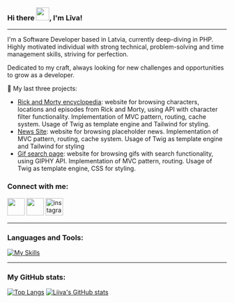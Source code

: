 ### Hi there <img src="https://raw.githubusercontent.com/MartinHeinz/MartinHeinz/master/wave.gif" width="30px">, I'm Līva!

---

I'm a Software Developer based in Latvia, currently deep-diving in PHP. Highly motivated individual with strong technical, problem-solving and time management skills, striving for perfection.

Dedicated to my craft, always looking for new challenges and opportunities to grow as a developer. 

🔭 My last three projects: 
  <ul>
  <li><a href="https://github.com/liivaq/Rick-and-Morty" target=”_blank”>Rick and Morty encyclopedia</a>: website for browsing characters, locations and episodes from Rick and Morty, using API with character filter functionality. Implementation of MVC pattern, routing, cache system. Usage of Twig as template engine and Tailwind for styling.  </li>
  <li><a href="https://github.com/liivaq/News_Feed" target=”_blank”>News Site</a>: website for browsing placeholder news. Implementation of MVC pattern, routing, cache system. Usage of Twig as template engine and Tailwind for styling </li>
  <li><a href="https://github.com/liivaq/Giphy-API" target=”_blank”>Gif search page</a>: website for browsing gifs with search functionality, using GIPHY API. Implementation of MVC pattern, routing. Usage of Twig as template engine, CSS for styling. </li>
  </ul>

<h3 align="left">Connect with me:</h3>
<p align="left">
  
 <a href="https://www.linkedin.com/in/liva-kusina/" target=”_blank”> <img height="40" src="https://github.com/wappalyzer/wappalyzer/blob/master/src/drivers/webextension/images/icons/Linkedin.svg"></a>
<a href="mailto:liiva.kusina@gmail.com" target=”_blank”> <img height="40" src="https://brandeps.com/logo-download/G/Gmail-logo-vector-01.svg"></a>
<a href="https://instagram.com/liiva.q" target="blank"> <img src="https://raw.githubusercontent.com/rahuldkjain/github-profile-readme-generator/master/src/images/icons/Social/instagram.svg" alt="instagram" height="40" /></a>
</p>

---
<h3 align="left">Languages and Tools:</h3>

[![My Skills](https://skillicons.dev/icons?i=php,laravel,mysql,js,ts,html,css,vue,tailwind,git)]((https://skillicons.dev))

---

<h3 align="left">My GitHub stats:</h3>

[![Top Langs](https://github-readme-stats.vercel.app/api/top-langs/?username=liivaq&hide=java&theme=radical)](https://github.com/anuraghazra/github-readme-stats) [![Liiva's GitHub stats](https://github-readme-stats.vercel.app/api?username=liivaq&theme=radical)](https://github.com/anuraghazra/github-readme-stats)
